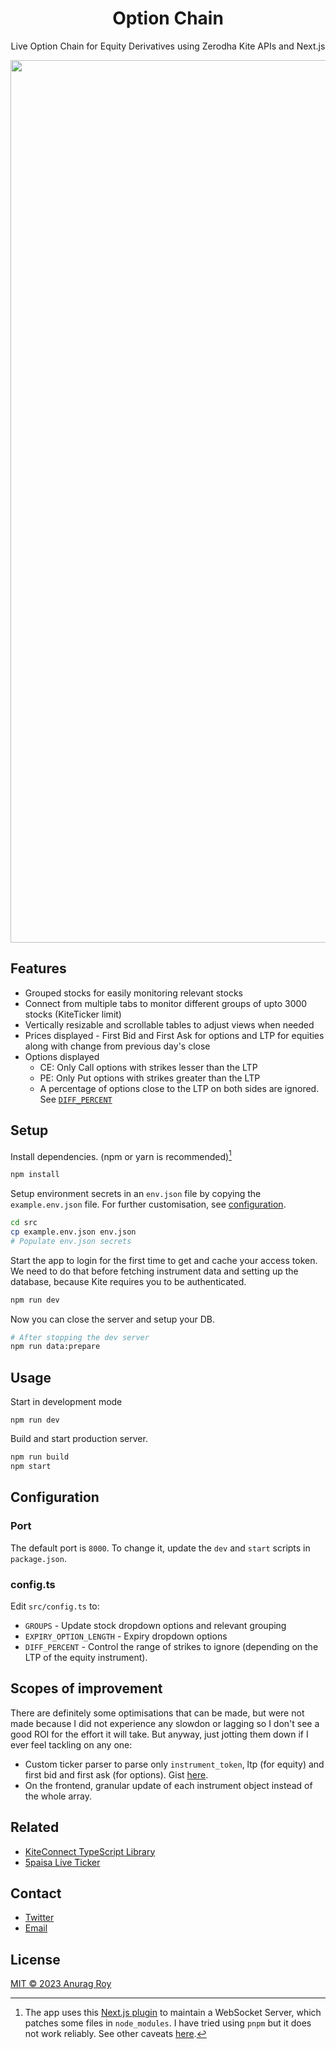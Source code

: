 <div align="center">

# Option Chain

Live Option Chain for Equity Derivatives using Zerodha Kite APIs and Next.js

<img width="1412" alt="option-chain" src="https://user-images.githubusercontent.com/53750093/219455211-6384c214-0aae-461b-a020-30f3039794d7.png">
  
</div>

## Features

- Grouped stocks for easily monitoring relevant stocks
- Connect from multiple tabs to monitor different groups of upto 3000 stocks (KiteTicker limit)
- Vertically resizable and scrollable tables to adjust views when needed
- Prices displayed - First Bid and First Ask for options and LTP for equities along with change from previous day's close
- Options displayed
  - CE: Only Call options with strikes lesser than the LTP
  - PE: Only Put options with strikes greater than the LTP
  - A percentage of options close to the LTP on both sides are ignored. See [`DIFF_PERCENT`](#configts)

## Setup

Install dependencies. (npm or yarn is recommended)[^1]

```sh
npm install
```

Setup environment secrets in an `env.json` file by copying the `example.env.json` file. For further customisation, see [configuration](#configuration).

```sh
cd src
cp example.env.json env.json
# Populate env.json secrets
```

Start the app to login for the first time to get and cache your access token. We need to do that before fetching instrument data and setting up the database, because Kite requires you to be authenticated.

```sh
npm run dev
```

Now you can close the server and setup your DB.

```sh
# After stopping the dev server
npm run data:prepare
```

## Usage

Start in development mode

```
npm run dev
```

Build and start production server.

```sh
npm run build
npm start
```

## Configuration

### Port

The default port is `8000`. To change it, update the `dev` and `start` scripts in `package.json`.

### config.ts

Edit `src/config.ts` to:

- `GROUPS` - Update stock dropdown options and relevant grouping
- `EXPIRY_OPTION_LENGTH` - Expiry dropdown options
- `DIFF_PERCENT` - Control the range of strikes to ignore (depending on the LTP of the equity instrument).

## Scopes of improvement

There are definitely some optimisations that can be made, but were not made because I did not experience any slowdon or lagging so I don't see a good ROI for the effort it will take. But anyway, just jotting them down if I ever feel tackling on any one:

- Custom ticker parser to parse only `instrument_token`, ltp (for equity) and first bid and first ask (for options). Gist [here](https://gist.github.com/anurag-roy/6df7f3cc6eef6b299a9140aa94c16548).
- On the frontend, granular update of each instrument object instead of the whole array.

## Related

- [KiteConnect TypeScript Library](https://github.com/anurag-roy/kiteconnect-ts)
- [5paisa Live Ticker](https://github.com/anurag-roy/5paisa-live-ticker)

## Contact

- [Twitter](https://twitter.com/anurag__roy)
- [Email](mailto:anuragroy@duck.com)

## License

[MIT © 2023 Anurag Roy](/LICENSE)

[^1]: The app uses this [Next.js plugin](https://www.npmjs.com/package/next-plugin-websocket) to maintain a WebSocket Server, which patches some files in `node_modules`. I have tried using `pnpm` but it does not work reliably. See other caveats [here](https://github.com/sam3d/next-plugin-websocket#caveats).
